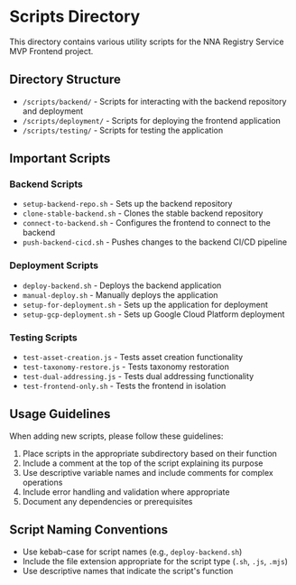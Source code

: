 # Scripts Directory

This directory contains various utility scripts for the NNA Registry Service MVP Frontend project.

## Directory Structure

- `/scripts/backend/` - Scripts for interacting with the backend repository and deployment
- `/scripts/deployment/` - Scripts for deploying the frontend application
- `/scripts/testing/` - Scripts for testing the application

## Important Scripts

### Backend Scripts

- `setup-backend-repo.sh` - Sets up the backend repository
- `clone-stable-backend.sh` - Clones the stable backend repository
- `connect-to-backend.sh` - Configures the frontend to connect to the backend
- `push-backend-cicd.sh` - Pushes changes to the backend CI/CD pipeline

### Deployment Scripts

- `deploy-backend.sh` - Deploys the backend application
- `manual-deploy.sh` - Manually deploys the application
- `setup-for-deployment.sh` - Sets up the application for deployment
- `setup-gcp-deployment.sh` - Sets up Google Cloud Platform deployment

### Testing Scripts

- `test-asset-creation.js` - Tests asset creation functionality
- `test-taxonomy-restore.js` - Tests taxonomy restoration
- `test-dual-addressing.js` - Tests dual addressing functionality
- `test-frontend-only.sh` - Tests the frontend in isolation

## Usage Guidelines

When adding new scripts, please follow these guidelines:

1. Place scripts in the appropriate subdirectory based on their function
2. Include a comment at the top of the script explaining its purpose
3. Use descriptive variable names and include comments for complex operations
4. Include error handling and validation where appropriate
5. Document any dependencies or prerequisites

## Script Naming Conventions

- Use kebab-case for script names (e.g., `deploy-backend.sh`)
- Include the file extension appropriate for the script type (`.sh`, `.js`, `.mjs`)
- Use descriptive names that indicate the script's function